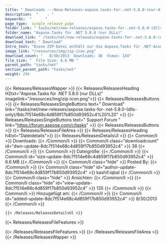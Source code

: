 ```yaml
---
title: " Downloads ---Neue-Releases-aspose.tasks-for-.net-5.8.0-(nur-dlls) . "
description:  "    . " 
keywords:  "    . " 
page_type:  single_release_page
folder_link: " tasks/net/new-releases/aspose.tasks-for-.net-5.8.0-(dlls-only)/"
folder_name: "Aspose.Tasks für .NET 5.8.0 (nur DLLs)"
download_link: " /tasks/net/new-releases/aspose.tasks-for-.net-5.8.0-(dlls-only)/8dc7f514e68c4d859f17b850d93952c4"
download_text: " Download"
Intro_text: "Diese ZIP-Datei enthält nur die Aspose.Tasks für .NET-Assemblys. Die Versammlungen..."
image_link: "/resources/img/zip-icon.png"
download_count: "   8/30/2013  Downloads: 38  Views: 134"
file_size: "  File Size: 6.6 MB "
parent_path: "tasks/net"
section_parent_path: "tasks/net"
weight: 294
---
```


{{< Releases/ReleasesWapper >}}
  {{< Releases/ReleasesHeading H2txt="Aspose.Tasks für .NET 5.8.0 (nur DLLs)" imagelink="/resources/img/zip-icon.png">}}
  {{< Releases/ReleasesButtons >}}
    {{< Releases/ReleasesSingleButtons text=" Download" link="/tasks/net/new-releases/aspose.tasks-for-.net-5.8.0-(dlls-only)/8dc7f514e68c4d859f17b850d93952c4%20%20" >}}
    {{< Releases/ReleasesSingleButtons text=" Support Forum " link="https://forum.aspose.com/c/tasks" >}}
  {{< Releases/ReleasesButtons >}}
  {{< Releases/ReleasesFileArea >}}
    {{< Releases/ReleasesHeading h4txt="Dateidetails">}}
    {{< Releases/ReleasesDetailsUl >}}
            {{< Common/li >}} Downloads: {{< /Common/li >}}
      {{< Common/li class="downloadcount" id="dwn-update-8dc7f514e68c4d859f17b850d93952c4" >}} 38 {{< /Common/li >}}
      {{< Common/li >}} Dateigröße: {{< /Common/li >}}
      {{< Common/li id="size-update-8dc7f514e68c4d859f17b850d93952c4" >}} 6.6 MB {{< /Common/li >}} 
      {{< Common/li  class="hide" >}} Posted By: {{< /Common/li >}} 
      {{< Common/li class="hide" id="author-update-8dc7f514e68c4d859f17b850d93952c4" >}} kashif.iqbal {{< /Common/li >}}
      {{< Common/li class="hide" >}} Ansichten: {{< /Common/li >}}
      {{< Common/li class="hide" id="view-update-8dc7f514e68c4d859f17b850d93952c4" >}} 135 {{< /Common/li >}}
      {{< Common/li >}} Hinzugefügt am: {{< /Common/li >}}
      {{< Common/li id="added-update-8dc7f514e68c4d859f17b850d93952c4" >}} 8/30/2013 {{< /Common/li >}} 

    {{< /Releases/ReleasesDetailsUl >}}

  {{< Releases/ReleasesFileFeatures >}}
      
  {{< /Releases/ReleasesFileFeatures >}}
 {{< /Releases/ReleasesFileArea >}}
{{< /Releases/ReleasesWapper >}}



